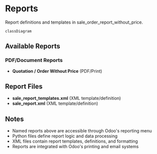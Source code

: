 # Reports

Report definitions and templates in sale_order_report_without_price.

```mermaid
classDiagram
```

## Available Reports

### PDF/Document Reports
- **Quotation / Order Without Price** (PDF/Print)


## Report Files

- **sale_report_templates.xml** (XML template/definition)
- **sale_report.xml** (XML template/definition)

## Notes
- Named reports above are accessible through Odoo's reporting menu
- Python files define report logic and data processing
- XML files contain report templates, definitions, and formatting
- Reports are integrated with Odoo's printing and email systems
